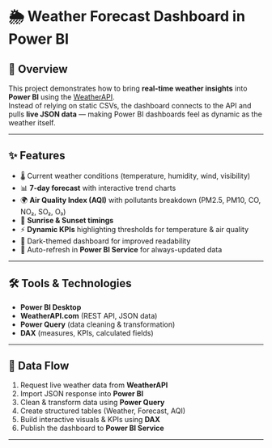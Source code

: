 # 🌦 Weather Forecast Dashboard in Power BI  

## 📌 Overview  
This project demonstrates how to bring **real-time weather insights** into **Power BI** using the [WeatherAPI](https://www.weatherapi.com/).  
Instead of relying on static CSVs, the dashboard connects to the API and pulls **live JSON data** — making Power BI dashboards feel as dynamic as the weather itself.  

---

## ✨ Features  
- 🌡️ Current weather conditions (temperature, humidity, wind, visibility)  
- 📊 **7-day forecast** with interactive trend charts  
- 🌍 **Air Quality Index (AQI)** with pollutants breakdown (PM2.5, PM10, CO, NO₂, SO₂, O₃)  
- 🌅 **Sunrise & Sunset timings**  
- ⚡ **Dynamic KPIs** highlighting thresholds for temperature & air quality  
- 🌙 Dark-themed dashboard for improved readability  
- 🔄 Auto-refresh in **Power BI Service** for always-updated data  

---

## 🛠 Tools & Technologies  
- **Power BI Desktop**  
- **WeatherAPI.com** (REST API, JSON data)  
- **Power Query** (data cleaning & transformation)  
- **DAX** (measures, KPIs, calculated fields)  

---

## 🔄 Data Flow  
1. Request live weather data from **WeatherAPI**  
2. Import JSON response into **Power BI**  
3. Clean & transform data using **Power Query**  
4. Create structured tables (Weather, Forecast, AQI)  
5. Build interactive visuals & KPIs using **DAX**  
6. Publish the dashboard to **Power BI Service**  

---

